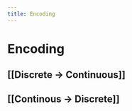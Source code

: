 ```yaml
---
title: Encoding
---
```


# Encoding

## [[Discrete -> Continuous]]

## [[Continous -> Discrete]]












